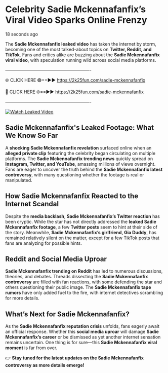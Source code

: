 # Celebrity Sadie Mckennafanfix’s Viral Video Sparks Online Frenzy

18 seconds ago

The **Sadie Mckennafanfix leaked video** has taken the internet by storm, becoming one of the most talked-about topics on **Twitter, Reddit, and TikTok**. Fans and critics alike are buzzing about the **Sadie Mckennafanfix viral video**, with speculation running wild across social media platforms.

———————————————————-

🌐 CLICK HERE 🟢==►► https://2k25fun.com/sadie-mckennafanfix

🔴 CLICK HERE 🌐==►► https://2k25fun.com/sadie-mckennafanfix

———————————————————-

[![Watch Leaked Video](https://miro.medium.com/v2/resize:fit:828/format:webp/1*cilzJN44JGOrTw9NJCrNHA.gif "Watch Leaked Video")](https://2k25fun.com/sadie-mckennafanfix)

## **Sadie Mckennafanfix's Leaked Footage: What We Know So Far**  
A **shocking Sadie Mckennafanfix revelation** surfaced online when an **alleged private clip** featuring the celebrity began circulating on multiple platforms. The **Sadie Mckennafanfix trending news** quickly spread on **Instagram, Twitter, and YouTube**, amassing millions of views overnight. Fans are eager to uncover the truth behind the **Sadie Mckennafanfix latest controversy**, with many questioning whether the footage is real or manipulated.  

## **How Sadie Mckennafanfix Reacted to the Internet Scandal**  
Despite the **media backlash**, **Sadie Mckennafanfix’s Twitter reaction** has been cryptic. While the star has not directly addressed the **leaked Sadie Mckennafanfix footage**, a few **Twitter posts** seem to hint at their side of the story. Meanwhile, **Sadie Mckennafanfix’s girlfriend, Gia Duddy**, has remained relatively silent on the matter, except for a few TikTok posts that fans are analyzing for possible hints.  

## **Reddit and Social Media Uproar**  
**Sadie Mckennafanfix trending on Reddit** has led to numerous discussions, theories, and debates. Threads dissecting the **Sadie Mckennafanfix controversy** are filled with fan reactions, with some defending the star and others questioning their public image. The **Sadie Mckennafanfix tape rumors** have only added fuel to the fire, with internet detectives scrambling for more details.  

## **What’s Next for Sadie Mckennafanfix?**  
As the **Sadie Mckennafanfix reputation crisis** unfolds, fans eagerly await an official response. Whether this **social media uproar** will damage **Sadie Mckennafanfix’s career** or be dismissed as yet another internet sensation remains uncertain. One thing is for sure—this **Sadie Mckennafanfix viral moment** is far from over.  

👉 **Stay tuned for the latest updates on the Sadie Mckennafanfix controversy as more details emerge!**  